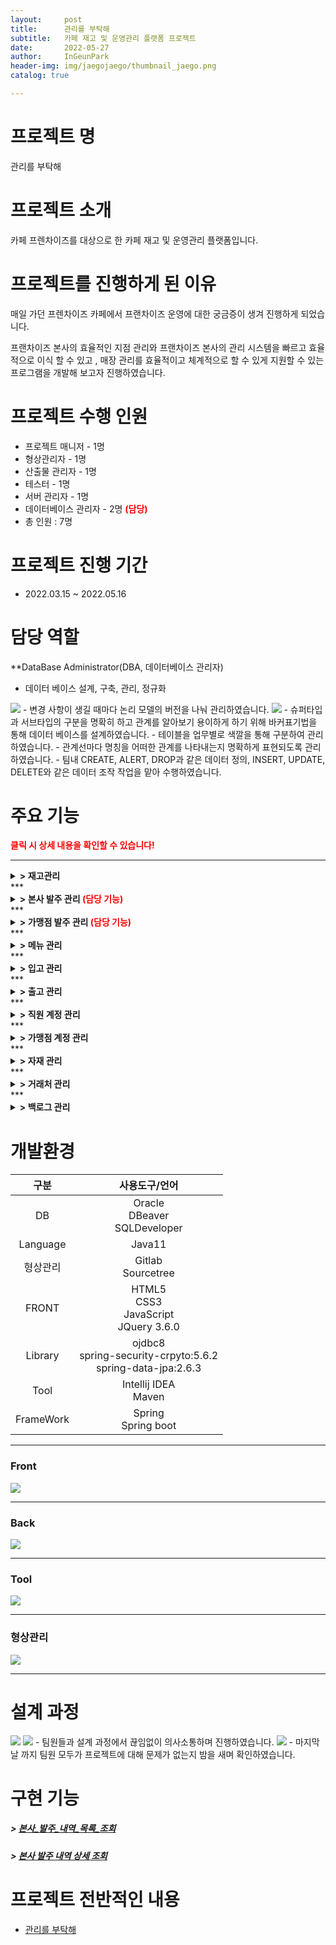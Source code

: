 ```yaml
---
layout:     post
title:      관리를 부탁해
subtitle:   카페 재고 및 운영관리 플랫폼 프로젝트
date:       2022-05-27
author:     InGeunPark
header-img: img/jaegojaego/thumbnail_jaego.png
catalog: true

---
```


# 프로젝트 명

관리를 부탁해



# 프로젝트 소개

카페 프렌차이즈를 대상으로 한 카페 재고 및 운영관리 플랫폼입니다.



# 프로젝트를 진행하게 된 이유

매일 가던 프렌차이즈 카페에서 프랜차이즈 운영에 대한 궁금증이 생겨 진행하게 되었습니다.

 프랜차이즈 본사의 효율적인 지점 관리와 프랜차이즈 본사의 관리 시스템을 빠르고 효율적으로 이식 할 수 있고 , 매장 관리를 효율적이고 체계적으로 할 수 있게 지원할 수 있는 프로그램을 개발해 보고자 진행하였습니다.



# 프로젝트 수행 인원

- 프로젝트 매니저 - 1명
- 형상관리자 - 1명
- 산출물 관리자 - 1명
- 테스터 - 1명
- 서버 관리자 - 1명
- 데이터베이스 관리자 -  2명 <font style="color:red; font-weight:bold">(담당)</font>
- 총 인원 : 7명

# 프로젝트 진행 기간

 - 2022.03.15 ~ 2022.05.16

# 담당 역할

 **DataBase Administrator(DBA, 데이터베이스 관리자)
 - 데이터 베이스 설계, 구축, 관리, 정규화
 <img src="../../../../img/jaegojaego/DBA_pic1.png"> 
 - 변경 사항이 생길 때마다 논리 모델의 버전을 나눠 관리하였습니다.  
 <img src="../../../../img/jaegojaego/DBA_pic2.png">
 - 슈퍼타입과 서브타입의 구분을 명확히 하고 관계를 알아보기 용이하게 하기 위해 바커표기법을 통해 데이터 베이스를 설계하였습니다.
 - 테이블을 업무별로 색깔을 통해 구분하여 관리하였습니다.
 - 관계선마다 명칭을 어떠한 관계를 나타내는지 명확하게 표현되도록 관리하였습니다.
 - 팀내 CREATE, ALERT, DROP과 같은 데이터 정의, INSERT, UPDATE, DELETE와 같은 데이터 조작  작업을 맡아 수행하였습니다.

# 주요 기능

<font style="color:red; font-weight:bold">클릭 시 상세 내용을 확인할 수 있습니다!</font>  
***
<details>
<summary style="font-weight:bold;"> > 재고관리</summary>
- 물품을 등록, 수정, 삭제를 할 수 있습니다.<br>
- 바코드를 생성해줌으로써 관리의 효율성을 증대시켰습니다.<br>
- 거래처를 입력하고 입,출고 관리를 할 수 있습니다.<br>
- 과거 히스토리 내역을 확인함으로써 합리적인 의사결정을 할 수 있습니다.<br>
- 재고 분석을 함으로써 합리적인 재고생산계획을 세울 수 있습니다.
</details>
***
<details>
<summary style="font-weight:bold;"> > 본사 발주 관리<font style="color:red"> (담당 기능)</font></summary>
- 본사 직원은 원하는 상품을 원하는 수량만큼 발주합니다. <br>
- 검색을 통해 발주 가능한 상품을 조회할 수 있습니다. <br>
- 같은 상품에 대해 본사와 계약한 거래처를 선택할 수 있습니다. <br>
- 발주 신청 후 거래처와 합의 후 발주 처리 상태를 변경할 수 있습니다.
</details>
***
<details>
<summary style="font-weight:bold;"> > 가맹점 발주 관리<font style="color:red"> (담당 기능)</font></summary>
- 가맹점 직원은 원하는 상품을 원하는 수량만큼 발주합니다. <br>
- 발주 신청 가능 물품 목록을 조회할 수 있습니다. <br>
- 각 물품에 대한 설명과 이미지를 조회할 수 있습니다. <br>
- 본사 직원은 가맹점 발주에 대해 승인 처리 할 수 있습니다. <br>
- 가맹점은 발주 받은 물품에 대해 문제가 존재할 경우 이슈를 제기할 수 있습니다. <br>
- 본사 직원은 가맹점이 제기한 이슈에 대해 확인하고 교환 처리해 줄 수 있습니다.
</details>
***
<details>
<summary style="font-weight:bold;"> > 메뉴 관리</summary>
- 본사는 메뉴를 등록, 수정, 삭제, 상세보기를 할 수 있고 가맹점은 메뉴를 상세보기 할 수 있습니다. <br>
- 메뉴를 생성해줌으로써 메뉴의 원재료를 조회할 수 있습니다. <br>
- 가맹점은 원재료를 조회함으로써 발주 목록을 구성할 수 있습니다.
</details>
***
<details>
<summary style="font-weight:bold;"> > 입고 관리</summary>
- 입고 관리 내 본사의 발주 버튼을 클릭하면 본사 발주 내역을 조회합니다. <br>
- 본사 발주 “승인 완료” 처리 된 정보를 조회하여 해당 물품을 입고 목록에 추가합니다. <br>
- 입고 목록 등록된 물품을 “입고 완료” 처리 시 처리 날짜가 등록됩니다. <br>
- “입고 완료” 시 재고 관리 내 재고 수량이 추가되어 반영됩니다. <br>
- “입고 완료” 시 재고 변경 내역에 정보가 추가됩니다. <br>
- 재고 관리에서 해당 물품의 재고를 조회할 수 있습니다. <br>
- 재고 변동 내역에서 재고의 입,출고 내역을 조회할 수 있습니다.
</details>
***
<details>
<summary style="font-weight:bold;"> > 출고 관리</summary>
- 출고할 발주 목록을 조회할 수 있습니다. <br>
- 승인 완료된 발주 목록을 조회하여 출고 목록에 추가할 수 있습니다. <br>
- 출고 목록에서 발주 상세 정보를 조회할 수 있습니다. <br>
- 발주 상세 정보에서 발주할 물품의 정보들을 조회할 수 있습니다. <br>
- 발주 상세 정보에서 해당 발주에 대한 출고 처리상태를 수정할 수 있습니다. <br>
- 출고 내역을 조회할 수 있습니다.
</details>
***
<details>
<summary style="font-weight:bold;"> > 직원 계정 관리</summary>
- 프로그램을 사용하는 본사 직원 계정의 통합적 관리를 할 수 있습니다. <br>
- 본사 관리자는 본사 직원 계정 생성을 할 수 있습니다. <br>
- 본사 관리자는 본사 직원 계정 목록을 조회 할 수 있습니다.  <br>
- 본사 관리자는 본사 직원 계정 정보를 수정 할 수 있습니다. <br>
- 본사 관리자는 본사 직원 계정을 삭제 할 수 있습니다. <br>
- 본사 관리자는 삭제된 복사 직원 계정을 복구 할 수 있습니다.
</details>
***
<details>
<summary style="font-weight:bold;"> > 가맹점 계정 관리</summary>
- 프로그램을 사용하는 가맹점 대표자(점주), 직원 계정의 통합적 관리를 할 수 있습니다. <br>
- 본사 관리자와 본사 가맹 계약팀 직원은 가맹점 대표자, 직원 계정 생성을 할 수 있습니다. <br>
- 본사 관리자와 본사 가맹 계약팀 직원은 가맹점 대표자, 직원 계정 목록을 조회 할 수 있습니다. <br>
- 본사 관리자와 본사 가맹 계약팀 직원은 가맹점 대표자, 직원 계정 정보를 수정 할 수 있습니다. <br>
- 본사 관리자는 가맹점 대표자, 직원 계정을 삭제 할 수 있습니다. <br>
- 본사 관리자는 삭제된 가맹점 대표자, 직원 계정을 복구 할 수 있습니다.
</details>
***
<details>
<summary style="font-weight:bold;"> > 자재 관리</summary>
- 본사와, 가맹점이 발주 넣을 수 있는 자재를 생성할 수 있습니다. <br>
- 거래처와 본사의 제품을 일치 시키는 매핑을 할 수 있습니다. <br>
- 매핑된 제품을 목록  조회 할 수 있습니다. <br>
- 자재 정보를 수정할 수 있습니다. <br>
- 자재 정보를 삭제할 수 있습니다. <br>
- 매핑할 거래처 목록을 불러 올 수 있습니다. <br>
- 매핑할 자재 목록을 불러 올 수 있습니다.
</details>
***
<details>
<summary style="font-weight:bold;"> > 거래처 관리</summary>
- 신규 거래처를 등록하고 계약 상태를 조회할 수 있습니다. <br>
- 거래처 계약상품을 등록하고 관리할 수 있습니다. 
</details>
***
<details>
<summary style="font-weight:bold;"> > 백로그 관리</summary>
- 입고와 이슈출고의 데이터를 종합적으로 조회할 수 있습니다. <br>
- 물품당 이슈발생 빈도와 각 물품 구매량 증/감소율 막대그래프를 통해 명시적으로 상태를 확인할 수 있고, 수발주 및 입출고 계획을 구상할 수 있습니다.
</details>


# 개발환경

|   구분    |                        사용도구/언어                         |
| :-------: | :----------------------------------------------------------: |
|    DB     |            Oracle<br />DBeaver<br />SQLDeveloper             |
| Language  |                            Java11                            |
| 형상관리  |                    Gitlab<br />Sourcetree                    |
|   FRONT   |      HTML5<br />CSS3<br />JavaScript<br />JQuery 3.6.0       |
|  Library  | ojdbc8<br />spring-security-crpyto:5.6.2<br />spring-data-jpa:2.6.3 |
|   Tool    |                   Intellij IDEA<br />Maven                   |
| FrameWork |                   Spring<br />Spring boot                    |

***

### Front

<img src="../../../../img/jaegojaego/frontImg.png"> 

***

### Back

<img src="../../../../img/jaegojaego/backImg.png"> 

***

### Tool

<img src="../../../../img/jaegojaego/toolImg.png">

***

### 형상관리

<img src="../../../../img/jaegojaego/configurationManagementImg.png">

***

# 설계 과정
<img src="../../../../img/jaegojaego/team_pic2.jpg">
<img src="../../../../img/jaegojaego/team_pic3.jpg">
- 팀원들과 설계 과정에서 끊임없이 의사소통하며 진행하였습니다.

<img src="../../../../img/jaegojaego/team_pic1.jpg">
- 마지막날 까지 팀원 모두가 프로젝트에 대해 문제가 없는지 밤을 새며 확인하였습니다.

# 구현 기능

##### > [본사_발주_내역_목록_조회](../../../../selectCompanyOrderList.md)
##### > [본사 발주 내역 상세 조회](selectCompanyOrderDetail.md)

# 프로젝트 전반적인 내용
- [관리를 부탁해](https://www.notion.so/c5422121f77a4cbaa35678d491d4f046)
